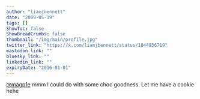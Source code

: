```yaml
---
author: "liamjbennett"
date: "2009-05-19"
tags: []
ShowToc: false
ShowBreadCrumbs: false
thumbnail: "/img/main/profile.jpg"
twitter_link: "https://x.com/liamjbennett/status/1844936719"
mastodon_link: ""
bluesky_link: ""
linkedin_link: ""
expiryDate: "2016-01-01"
---
```


[@magp1e](https://x.com/magp1e) mmm I could do with some choc goodness. Let me have a cookie hehe

